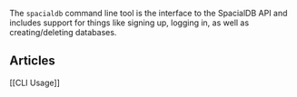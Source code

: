 The `spacialdb` command line tool is the interface to the SpacialDB API and includes support for things like signing up, logging in, as well as creating/deleting databases. 

Articles
--------
[[CLI Usage]]
